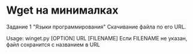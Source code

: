# Wget на минималках
Задание 1 "Языки программирования"
Скачивание файла по его URL.

Usage: winget.py [OPTION] URL [FILENAME]
Если FILENAME не указан, файл сохранится с названием в URL